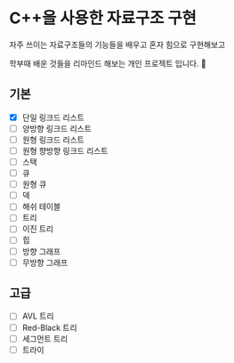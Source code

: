C++을 사용한 자료구조 구현
=====

자주 쓰이는 자료구조들의 기능들을 배우고 혼자 힘으로 구현해보고

학부때 배운 것들을 리마인드 해보는 개인 프로젝트 입니다. :slightly_smiling_face:

기본
-----
- [x] 단일 링크드 리스트
- [ ] 양방향 링크드 리스트
- [ ] 원형 링크드 리스트
- [ ] 원형 향방향 링크드 리스트
- [ ] 스택
- [ ] 큐
- [ ] 원형 큐
- [ ] 덱
- [ ] 해쉬 테이블
- [ ] 트리
- [ ] 이진 트리
- [ ] 힙
- [ ] 방향 그래프
- [ ] 무방향 그래프

고급
----
- [ ] AVL 트리
- [ ] Red-Black 트리
- [ ] 세그먼트 트리
- [ ] 트라이
